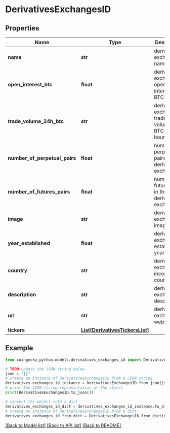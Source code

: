 # DerivativesExchangesID


## Properties

Name | Type | Description | Notes
------------ | ------------- | ------------- | -------------
**name** | **str** | derivatives exchange name | [optional] 
**open_interest_btc** | **float** | derivatives exchange open interest in BTC | [optional] 
**trade_volume_24h_btc** | **str** | derivatives exchange trade volume in BTC in 24 hours | [optional] 
**number_of_perpetual_pairs** | **float** | number of perpetual pairs in the derivatives exchange | [optional] 
**number_of_futures_pairs** | **float** | number of futures pairs in the derivatives exchange | [optional] 
**image** | **str** | derivatives exchange image url | [optional] 
**year_established** | **float** | derivatives exchange established year | [optional] 
**country** | **str** | derivatives exchange incorporated country | [optional] 
**description** | **str** | derivatives exchange description | [optional] 
**url** | **str** | derivatives exchange website url | [optional] 
**tickers** | [**List[DerivativesTickersList]**](DerivativesTickersList.md) |  | [optional] 

## Example

```python
from coingecko_python.models.derivatives_exchanges_id import DerivativesExchangesID

# TODO update the JSON string below
json = "{}"
# create an instance of DerivativesExchangesID from a JSON string
derivatives_exchanges_id_instance = DerivativesExchangesID.from_json(json)
# print the JSON string representation of the object
print(DerivativesExchangesID.to_json())

# convert the object into a dict
derivatives_exchanges_id_dict = derivatives_exchanges_id_instance.to_dict()
# create an instance of DerivativesExchangesID from a dict
derivatives_exchanges_id_from_dict = DerivativesExchangesID.from_dict(derivatives_exchanges_id_dict)
```
[[Back to Model list]](../README.md#documentation-for-models) [[Back to API list]](../README.md#documentation-for-api-endpoints) [[Back to README]](../README.md)


